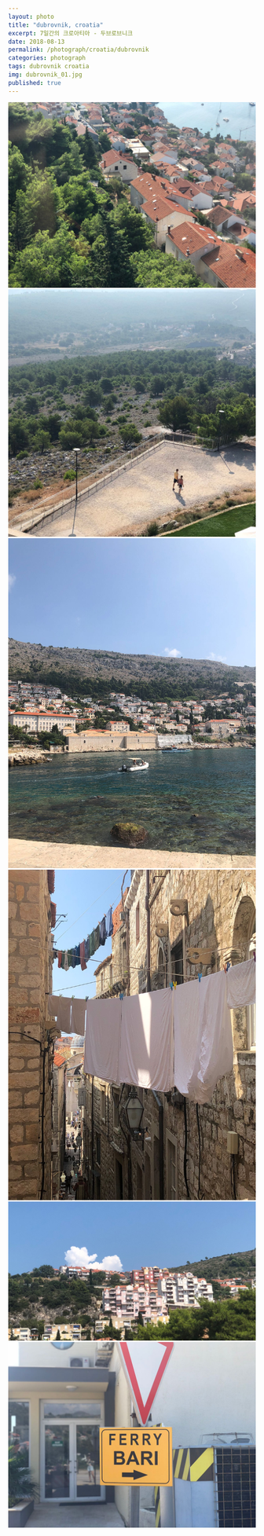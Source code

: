 ```yaml
---
layout: photo
title: "dubrovnik, croatia"
excerpt: 7일간의 크로아티아 - 두브로브니크
date: 2018-08-13
permalink: /photograph/croatia/dubrovnik
categories: photograph
tags: dubrovnik croatia
img: dubrovnik_01.jpg
published: true
---
```


<!-- <div id="dubrovnik">
  
  <div class="content_box content_box_01">
    <img class="content content_01" src="/assets/img/dubrovnik_01.jpg" title="스르지산으로 가는 케이블카 안에서 본 풍경">
    <img class="content content_02" src="/assets/img/dubrovnik_02.jpg" title="스르지 산의 한 부분">
  </div>

  <div class="content_box content_box_02">
    <img class="content content_03" src="/assets/img/dubrovnik_03.jpg" title="성곽 내부의 골목">
    <img class="content content_04" src="/assets/img/dubrovnik_04.jpg" title="성곽을 따라 걷는 중의 풍경">
  </div>

  <div class="content content_06"></div>
  
  <img class="content content_07" src="/assets/img/dubrovnik_07.jpg" title="페리타러 가는길">

</div> -->

<div id="dubrovnik">
  <img class="content content_01" src="/assets/img/dubrovnik_01.jpg" title="스르지산으로 가는 케이블카 안에서 본 풍경">
  <img class="content content_02" src="/assets/img/dubrovnik_02.jpg" title="스르지 산의 한 부분">

  <img class="content content_04" src="/assets/img/dubrovnik_04.jpg" title="성곽을 따라 걷는 중의 풍경">
  <img class="content content_03" src="/assets/img/dubrovnik_03.jpg" title="성곽 내부의 골목">

  <img class="content content_06" src="/assets/img/dubrovnik_06.jpg" title="성곽을 따라 걷는 중의 풍경">
  <img class="content content_07" src="/assets/img/dubrovnik_07.jpg" title="페리타러 가는길">

</div>
